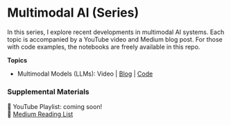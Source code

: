 # Multimodal AI (Series)

In this series, I explore recent developments in multimodal AI systems. Each topic is accompanied by a YouTube video and Medium blog post. For those with code examples, the notebooks are freely available in this repo.

**Topics**
- Multimodal Models (LLMs): Video | [Blog](https://towardsdatascience.com/multimodal-models-llms-that-can-see-and-hear-5c6737c981d3) | [Code](https://github.com/ShawhinT/YouTube-Blog/tree/main/multimodal-ai/1-mm-llms)

### Supplemental Materials

🎥 YouTube Playlist: coming soon! <br>
📰 [Medium Reading List](https://shawhin.medium.com/list/multimodal-ai-fe9521d0e77a)
<br><br>
